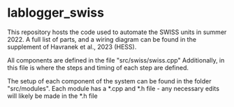 # lablogger_swiss

This repository hosts the code used to automate the SWISS units in summer 2022. A full list of parts, and a wiring diagram can be found in the supplement of Havranek et al., 2023 (HESS). 

All components are defined in the file "src/swiss/swiss.cpp" Additionally, in this file is where the steps and timing of each step are defined. 

The setup of each component of the system can be found in the folder "src/modules". Each module has a *.cpp and *.h file - any necessary edits will likely be made in the *.h file
